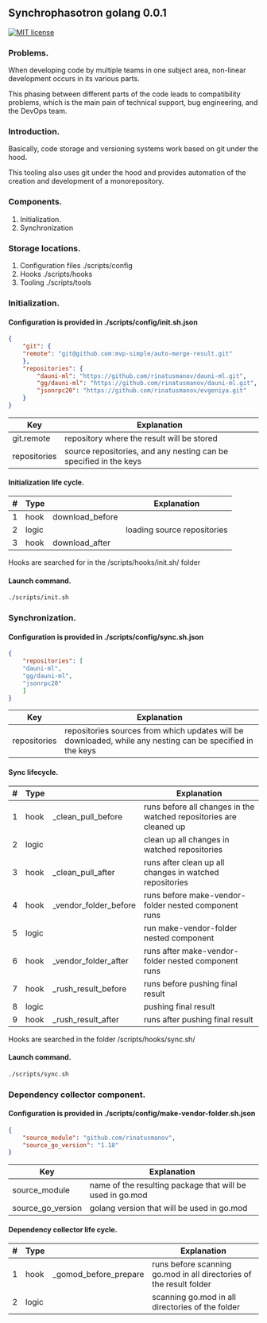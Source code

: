 ## Synchrophasotron golang 0.0.1

[![MIT license](https://img.shields.io/badge/license-MIT-brightgreen.svg)](https://opensource.org/licenses/MIT)

### Problems.

When developing code by multiple teams in one subject area, non-linear development occurs in its various
parts.

This phasing between different parts of the code leads to compatibility problems, which is the main pain
of technical support, bug engineering, and the DevOps team.

### Introduction.

Basically, code storage and versioning systems work based on git under the hood.

This tooling also uses git under the hood and provides automation of the creation and development of a monorepository.

### Components.

1. Initialization.
2. Synchronization

### Storage locations.

1. Configuration files ./scripts/config
2. Hooks ./scripts/hooks
3. Tooling ./scripts/tools

### Initialization.

#### Configuration is provided in ./scripts/config/init.sh.json

```json
{
    "git": {
    "remote": "git@github.com:mvp-simple/auto-merge-result.git"
    },
    "repositories": {
        "dauni-ml": "https://github.com/rinatusmanov/dauni-ml.git",
        "gg/dauni-ml": "https://github.com/rinatusmanov/dauni-ml.git",
        "jsonrpc20": "https://github.com/rinatusmanov/evgeniya.git"
    }
}
```

| Key | Explanation |
|--------------|---------------------------------------------------------------------------------|
| git.remote | repository where the result will be stored |
| repositories | source repositories, and any nesting can be specified in the keys |

#### Initialization life cycle.

| # | Type | | Explanation |
|---|--------|-----------------|--------------------------------|
| 1 | hook | download_before | |
| 2 | logic | | loading source repositories |
| 3 | hook | download_after | |

Hooks are searched for in the /scripts/hooks/init.sh/ folder

#### Launch command.

```bash
./scripts/init.sh
```

### Synchronization.

#### Configuration is provided in ./scripts/config/sync.sh.json

```json
{
    "repositories": [
    "dauni-ml",
    "gg/dauni-ml",
    "jsonrpc20"
    ]
}
```

| Key | Explanation |
|--------------|---------------------------------------------------------------------------------------------------------|
| repositories | repositories sources from which updates will be downloaded, while any nesting can be specified in the keys |

#### Sync lifecycle.

| # | Type | | Explanation |
|---|---------|-----------------------|---------------------------------------------------------------------|
| 1 | hook | _clean_pull_before | runs before all changes in the watched repositories are cleaned up |
| 2 | logic | | clean up all changes in watched repositories |
| 3 | hook | _clean_pull_after | runs after clean up all changes in watched repositories |
| 4 | hook | _vendor_folder_before | runs before make-vendor-folder nested component runs |
| 5 | logic | | run make-vendor-folder nested component |
| 6 | hook | _vendor_folder_after | runs after make-vendor-folder nested component runs |
| 7 | hook | _rush_result_before | runs before pushing final result |
| 8 | logic | | pushing final result |
| 9 | hook | _rush_result_after | runs after pushing final result |

Hooks are searched in the folder /scripts/hooks/sync.sh/

#### Launch command.

```bash
./scripts/sync.sh
```

### Dependency collector component.

#### Configuration is provided in ./scripts/config/make-vendor-folder.sh.json

```json
{
    "source_module": "github.com/rinatusmanov",
    "source_go_version": "1.18"
}
```

| Key | Explanation |
|-------------------|-------------------------------------------------------|
| source_module | name of the resulting package that will be used in go.mod |
| source_go_version | golang version that will be used in go.mod |

#### Dependency collector life cycle.

| # | Type | | Explanation |
|----|--------|------------------------|-------------------------------------------------------------------------|
| 1 | hook | _gomod_before_prepare | runs before scanning go.mod in all directories of the result folder |
| 2 | logic | | scanning go.mod in all directories of the folder